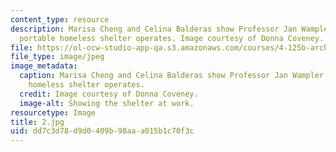 ```yaml
---
content_type: resource
description: Marisa Cheng and Celina Balderas show Professor Jan Wampler how their
  portable homeless shelter operates. Image courtesy of Donna Coveney.
file: https://ol-ocw-studio-app-qa.s3.amazonaws.com/courses/4-125b-architecture-studio-building-in-landscapes-fall-2005/dd7c3d78d9d0409b98aaa015b1c70f3c_2.jpg
file_type: image/jpeg
image_metadata:
  caption: Marisa Cheng and Celina Balderas show Professor Jan Wampler how their portable
    homeless shelter operates.
  credit: Image courtesy of Donna Coveney.
  image-alt: Showing the shelter at work.
resourcetype: Image
title: 2.jpg
uid: dd7c3d78-d9d0-409b-98aa-a015b1c70f3c
---
```

